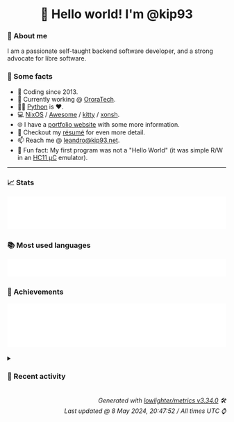 <!-- README template, populated using this action:
     https://github.com/kip93/kip93/blob/main/.github/workflows/readme.yml. -->

<h1 align="center">👋 Hello world! I'm @kip93</h1> <!-- LOGIN => username -->

### 👤 About me

I am a passionate self-taught backend software developer, and a strong advocate for libre software.


### 💬 Some facts

* 📅 Coding since 2013.
* 💼 Currently working @ [OroraTech](https://ororatech.com/).
* 👨‍💻 [Python](https://github.com/search?q=user%3Akip93&l=python) is ❤️. <!-- LOGIN => username -->
* 💻 [NixOS](https://github.com/NixOS/) /
     [Awesome](https://github.com/awesomeWM/) /
     [kitty](https://github.com/kovidgoyal/kitty/) /
     [xonsh](https://github.com/xonsh/).
* 🌐 I have a [portfolio website](https://kip93.net/) with some more information.
* 📝 Checkout my [résumé](https://kip93.net/resume/) for even more detail.
* 📫 Reach me @ [leandro@kip93.net](mailto:leandro@kip93.net).
* 🎲 Fun fact: My first program was not a "Hello World" (it was simple R/W in an [HC11 µC](https://en.wikipedia.org/wiki/68HC11) emulator).


-----------------------------------------------------------------------------------------------------------------------


### 📈 Stats

![](./stats.svg)


### 📚 Most used languages <!-- by percentage, in decreasing order -->

![](./languages.svg)


### 🏅 Achievements

![](./achievements.svg)


<details> <!-- Last activity -->
<!-- Almost verbatim copy of https://github.com/lowlighter/metrics/blob/latest/source/templates/markdown/partials/activity.ejs, but restructured to be foldable. -->
<summary><h3>📰 Recent activity</h3></summary>

* ➡️ Pushed 310 commits in [kip93/nixpkgs](https://github.com/kip93/nixpkgs) on branch `master`
  * [#98d8d1e](https://github.com/kip93/nixpkgs/commit/98d8d1e) glib: enable introspection on cross
  * [#7f28490](https://github.com/kip93/nixpkgs/commit/7f28490) go-errorlint: 1.4.5 -&gt; 1.5.1

Diff: https://github.com/polyfloyd/go-errorlint/compare/v1.4.5...v1.5.1

Changelog: https://github.com/polyfloyd/go-errorlint/blob/v1.5.1/CHANGELOG.md
  * [#8cb0b06](https://github.com/kip93/nixpkgs/commit/8cb0b06) slumber: 1.0.1 -&gt; 1.1.0
  * [#ca30363](https://github.com/kip93/nixpkgs/commit/ca30363) apostrophe: add aleksana as maintainers
  * [#95d941d](https://github.com/kip93/nixpkgs/commit/95d941d) apostrophe: 2.6.3 -&gt; 3.0
  * [#83ceecf](https://github.com/kip93/nixpkgs/commit/83ceecf) apostrophe: format with nixfmt-rfc-style
  * [#acc5042](https://github.com/kip93/nixpkgs/commit/acc5042) go-cover-treemap: init at 1.4.2
  * [#f73c701](https://github.com/kip93/nixpkgs/commit/f73c701) doublecmd: 1.1.13 -&gt; 1.1.14
  * [#10988d8](https://github.com/kip93/nixpkgs/commit/10988d8) apostrophe: move to pkgs/by-name
  * [#d88ebb8](https://github.com/kip93/nixpkgs/commit/d88ebb8) termsonic: init at 0-unstable-2024-02-02
  * [#3e72972](https://github.com/kip93/nixpkgs/commit/3e72972) lms: init at 3.51.1
  * [#d2ca701](https://github.com/kip93/nixpkgs/commit/d2ca701) psitransfer: 2.1.2 -&gt; 2.2.0
  * [#bd19851](https://github.com/kip93/nixpkgs/commit/bd19851) passt: 2024_04_05.954589b -&gt; 2024_04_26.d03c4e2
  * [#9c2f773](https://github.com/kip93/nixpkgs/commit/9c2f773) factorio: 1.1.104 -&gt; 1.1.107

https://wiki.factorio.com/Version_history/1.1.0#1.1.107
  * [#5bf1b86](https://github.com/kip93/nixpkgs/commit/5bf1b86) cargo-information: 0.4.2 -&gt; 0.6.0
  * [#b171ecf](https://github.com/kip93/nixpkgs/commit/b171ecf) committed: init at 1.0.20
  * [#4621ec1](https://github.com/kip93/nixpkgs/commit/4621ec1) maintainers: add pigeonf
  * [#9f9aa31](https://github.com/kip93/nixpkgs/commit/9f9aa31) gitnuro 1.1.1 -&gt; 1.3.1
  * [#fb1b6c9](https://github.com/kip93/nixpkgs/commit/fb1b6c9) catch2_3: fix build on riscv and armv7l

Co-authored-by: misuzu &lt;neironyan@gmail.com&gt;
  * [#03b68f1](https://github.com/kip93/nixpkgs/commit/03b68f1) nixos-rebuild: Fetch Flake&#39;s default configurationName (Hostname) from targetHost
  * *On 7 May 2024, 20:29:16*
* ➡️ Pushed 10000 commits in [kip93/nixpkgs](https://github.com/kip93/nixpkgs) on branch `chore/ansilove`
  * [#73cb87f](https://github.com/kip93/nixpkgs/commit/73cb87f) Merge pull request #304479 from r-ryantm/auto-update/python311Packages.pytorch-lightning

python311Packages.pytorch-lightning: 2.2.1 -&gt; 2.2.3
  * [#b63c3d4](https://github.com/kip93/nixpkgs/commit/b63c3d4) Merge pull request #309019 from teatwig/cve-bin-tool

cve-util-bin: restructure build inputs
  * [#8d4fe28](https://github.com/kip93/nixpkgs/commit/8d4fe28) Merge pull request #303777 from r-ryantm/auto-update/python311Packages.starlette-wtf

python311Packages.starlette-wtf: 0.4.3 -&gt; 0.4.5
  * [#9387fd2](https://github.com/kip93/nixpkgs/commit/9387fd2) Merge pull request #302882 from r-ryantm/auto-update/python311Packages.stripe

python311Packages.stripe: 9.4.0 -&gt; 9.5.0
  * [#faa2ea4](https://github.com/kip93/nixpkgs/commit/faa2ea4) novops: 0.13.0 -&gt; 0.14.0
  * [#80ee25a](https://github.com/kip93/nixpkgs/commit/80ee25a) Merge pull request #309048 from nvmd/kodi/pvr-iptvsimple-21_8_4

kodiPackages.pvr-iptvsimple: 20.13.0 -&gt; 21.8.4
  * [#e2b0bb3](https://github.com/kip93/nixpkgs/commit/e2b0bb3) Merge pull request #305587 from r-ryantm/auto-update/python311Packages.glean-parser

python311Packages.glean-parser: 13.0.1 -&gt; 14.1.0
  * [#80d505f](https://github.com/kip93/nixpkgs/commit/80d505f) ostree.tests.musl: init

Would have caught the build regression introduced by
1a56b3515b84 (&#34;ostree: version bump and removing old patches&#34;) and
fixed by 966f79bea66d (&#34;pkgsMusl.ostree: fix build&#34;).
  * [#5d2b3ec](https://github.com/kip93/nixpkgs/commit/5d2b3ec) Merge pull request #309038 from r-ryantm/auto-update/flood

flood: 4.8.0 -&gt; 4.8.2
  * [#c6c9a12](https://github.com/kip93/nixpkgs/commit/c6c9a12) Merge pull request #305697 from r-ryantm/auto-update/python311Packages.chart-studio

python311Packages.chart-studio: 5.20.0 -&gt; 5.22.0
  * [#fd97212](https://github.com/kip93/nixpkgs/commit/fd97212) Merge pull request #309051 from qubitnano/pr/popcorntime

popcorntime: 0.5.0 -&gt; 0.5.1, add libGL
  * [#9ced86b](https://github.com/kip93/nixpkgs/commit/9ced86b) Merge pull request #305471 from r-ryantm/auto-update/python311Packages.django-ipware

python311Packages.django-ipware: 6.0.5 -&gt; 7.0.1
  * [#ec713c5](https://github.com/kip93/nixpkgs/commit/ec713c5) Merge pull request #304739 from r-ryantm/auto-update/python311Packages.monty

python311Packages.monty: 2024.3.31 -&gt; 2024.4.17
  * [#d5a5056](https://github.com/kip93/nixpkgs/commit/d5a5056) Merge pull request #305604 from r-ryantm/auto-update/python311Packages.python-telegram-bot

python311Packages.python-telegram-bot: 21.1 -&gt; 21.1.1
  * [#3efc32f](https://github.com/kip93/nixpkgs/commit/3efc32f) Merge pull request #306511 from r-ryantm/auto-update/python311Packages.python-hosts

python311Packages.python-hosts: 1.0.5 -&gt; 1.0.6
  * [#5b6c1d2](https://github.com/kip93/nixpkgs/commit/5b6c1d2) Merge pull request #309057 from r-ryantm/auto-update/files-cli

files-cli: 2.13.14 -&gt; 2.13.27
  * [#0338c9a](https://github.com/kip93/nixpkgs/commit/0338c9a) Merge pull request #307625 from r-ryantm/auto-update/openfortivpn

openfortivpn: 1.21.0 -&gt; 1.22.0
  * [#c8cac6c](https://github.com/kip93/nixpkgs/commit/c8cac6c) Merge pull request #307627 from r-ryantm/auto-update/fabric-installer

fabric-installer: 1.0.0 -&gt; 1.0.1
  * [#b413c92](https://github.com/kip93/nixpkgs/commit/b413c92) fastfetch: set paths for pci.ids amdgpu.ids
  * [#9010eb2](https://github.com/kip93/nixpkgs/commit/9010eb2) Merge pull request #307726 from kashw2/ironbar

ironbar: 0.14.1 -&gt; 0.15.0; added feature checks
  * *On 7 May 2024, 20:27:30*
* ➡️ Pushed 10000 commits in [kip93/nixpkgs](https://github.com/kip93/nixpkgs) on branch `master`
  * [#f88600a](https://github.com/kip93/nixpkgs/commit/f88600a) micronaut: 4.4.1 -&gt; 4.4.2
  * [#7defb8d](https://github.com/kip93/nixpkgs/commit/7defb8d) Merge pull request #308893 from GaetanLepage/zed

zed-editor: 0.133.5 -&gt; 0.133.7
  * [#f9b456b](https://github.com/kip93/nixpkgs/commit/f9b456b) opcr-policy: 0.2.12 -&gt; 0.2.13
  * [#6c67846](https://github.com/kip93/nixpkgs/commit/6c67846) Merge pull request #308718 from JohnRTitor/eww

eww: 0.6.0 -&gt; 0.6.0-unstable-2024-04-26
  * [#7a80902](https://github.com/kip93/nixpkgs/commit/7a80902) boxbuddy: 2.2.2 -&gt; 2.2.3
  * [#7ad92de](https://github.com/kip93/nixpkgs/commit/7ad92de) mu: 1.12.4 -&gt; 1.12.5
  * [#a9a27da](https://github.com/kip93/nixpkgs/commit/a9a27da) Merge pull request #308481 from RaySlash/yofi

yofi: init at 0.2.2
  * [#15b5d6f](https://github.com/kip93/nixpkgs/commit/15b5d6f) prometheus-gitlab-ci-pipelines-exporter: 0.5.7 -&gt; 0.5.8
  * [#76de884](https://github.com/kip93/nixpkgs/commit/76de884) gnome.gnome-terminal: 3.52.0 → 3.52.1

https://gitlab.gnome.org/GNOME/gnome-terminal/-/compare/3.52.0...3.52.1

org.gnome.ShellSearchProvider2.xml is added in-tree via
https://gitlab.gnome.org/GNOME/gnome-terminal/-/commit/63b43d7385cbb5369face0c27ae8a87bfc8acdfd
  * [#fb8e506](https://github.com/kip93/nixpkgs/commit/fb8e506) vte: 0.76.0 → 0.76.1

https://gitlab.gnome.org/GNOME/vte/-/compare/0.76.0...0.76.1

box_drawing_generate.sh dropped via
https://gitlab.gnome.org/GNOME/vte/-/commit/7666d4763be31ceb673136ed09bb6fb7ccdfd48a
  * [#cc7b19b](https://github.com/kip93/nixpkgs/commit/cc7b19b) gnome.gnome-tweaks: 46.0 → 46.1

https://gitlab.gnome.org/GNOME/gnome-tweaks/-/compare/46.0...46.1
  * [#e8f6b2d](https://github.com/kip93/nixpkgs/commit/e8f6b2d) gnome.gnome-software: 46.0 → 46.1

https://gitlab.gnome.org/GNOME/gnome-software/-/compare/46.0...46.1
  * [#e7f6995](https://github.com/kip93/nixpkgs/commit/e7f6995) uhk-agent: 4.0.2 -&gt; 4.1.0
  * [#c5c843e](https://github.com/kip93/nixpkgs/commit/c5c843e) evince: 46.0 → 46.1

https://gitlab.gnome.org/GNOME/evince/-/compare/46.0...46.1

The gio-unix-2.0 thing is there for https://gitlab.gnome.org/GNOME/evince/-/issues/950, I
think with https://gitlab.gnome.org/GNOME/glib/-/commit/5efb84f24a83ba10f6e1ae0385fa0fbc68103ad1
gio-unix-2.0.pc is no longer needed for gio/gunixfdlist.h.
  * [#82bac23](https://github.com/kip93/nixpkgs/commit/82bac23) oranda: 0.6.2 -&gt; 0.6.3
  * [#374e9f9](https://github.com/kip93/nixpkgs/commit/374e9f9) Merge pull request #308865 from r-ryantm/auto-update/wio

wio: unstable-2024-03-23 -&gt; 0.17.3-unstable-2024-04-30
  * [#dc6b85e](https://github.com/kip93/nixpkgs/commit/dc6b85e) linux_xanmod_latest: 6.8.8 -&gt; 6.8.9
  * [#a013465](https://github.com/kip93/nixpkgs/commit/a013465) emilua: 0.6.0 -&gt; 0.7.2 (#308155)
  * [#5f3e8db](https://github.com/kip93/nixpkgs/commit/5f3e8db) rosa: 1.2.36 -&gt; 1.2.38 (#308534)

* rosa: 1.2.36 -&gt; 1.2.38

* disable tests requiring network access

- e2e tests require network access
- TestRhRegionCommand require network access
  * [#03efa21](https://github.com/kip93/nixpkgs/commit/03efa21) linux_xanmod: 6.6.29 -&gt; 6.6.30
  * *On 6 May 2024, 19:50:59*
* ➡️ Pushed 10000 commits in [OroraTech/nixpkgs](https://github.com/OroraTech/nixpkgs) on branch `master`
  * [#bfa909a](https://github.com/OroraTech/nixpkgs/commit/bfa909a) kdePackages.qtkeychain: 0.14.2 -&gt; 0.14.3
  * [#3a772a7](https://github.com/OroraTech/nixpkgs/commit/3a772a7) nwjs: 0.85.0 -&gt; 0.87.0
  * [#d1e72c5](https://github.com/OroraTech/nixpkgs/commit/d1e72c5) Merge pull request #308843 from bobby285271/upd/goa-gtk

gnome-online-accounts-gtk: 3.50.1 -&gt; 3.50.2
  * [#94b8b02](https://github.com/OroraTech/nixpkgs/commit/94b8b02) fflogs: 8.3.42 -&gt; 8.4.0
  * [#5a3e3f6](https://github.com/OroraTech/nixpkgs/commit/5a3e3f6) Merge pull request #308812 from NickCao/sing-box

sing-box: 1.8.12 -&gt; 1.8.13
  * [#84d0380](https://github.com/OroraTech/nixpkgs/commit/84d0380) Merge pull request #304673 from NickCao/tplay

tplay: use rustPlatform.bindgenHook
  * [#80f9c62](https://github.com/OroraTech/nixpkgs/commit/80f9c62) hunt: Fix homepage url
  * [#65847cb](https://github.com/OroraTech/nixpkgs/commit/65847cb) pluto: 5.19.1 -&gt; 5.19.4
  * [#ab02075](https://github.com/OroraTech/nixpkgs/commit/ab02075) agola: 0.8.0 -&gt; 0.9.1
  * [#cbc0c4e](https://github.com/OroraTech/nixpkgs/commit/cbc0c4e) libretro.mame: unstable-2024-04-26 -&gt; unstable-2024-05-03
  * [#4da0f53](https://github.com/OroraTech/nixpkgs/commit/4da0f53) Merge pull request #305966 from RafaelKr/doc/fix-common-config-example

doc: remove discouraged enablePHP config from abstractions example
  * [#2eed3a9](https://github.com/OroraTech/nixpkgs/commit/2eed3a9) Merge pull request #308592 from r-ryantm/auto-update/kodiPackages.pvr-hts

kodiPackages.pvr-hts: 20.7.0 -&gt; 21.2.3
  * [#736142a](https://github.com/OroraTech/nixpkgs/commit/736142a) Merge pull request #308783 from r-ryantm/auto-update/github-runner

github-runner: 2.316.0 -&gt; 2.316.1
  * [#e1c110e](https://github.com/OroraTech/nixpkgs/commit/e1c110e) golangci-lint: 1.57.2 -&gt; 1.58.0

Diff: https://github.com/golangci/golangci-lint/compare/v1.57.2...v1.58.0

Changelog: https://github.com/golangci/golangci-lint/blob/v1.58.0/CHANGELOG.md
  * [#5942ac9](https://github.com/OroraTech/nixpkgs/commit/5942ac9) faac: cleanup null in inputs, don&#39;t set empty list, add meta.homepage
  * [#8278c66](https://github.com/OroraTech/nixpkgs/commit/8278c66) libretro.fbneo: unstable-2024-04-20 -&gt; unstable-2024-05-03
  * [#5eb0774](https://github.com/OroraTech/nixpkgs/commit/5eb0774) libretro.ppsspp: unstable-2024-04-20 -&gt; unstable-2024-05-03
  * [#0f8e7b8](https://github.com/OroraTech/nixpkgs/commit/0f8e7b8) Merge pull request #307857 from TomaSajt/hieroglyphic

hieroglyphic: init at 1.0.1
  * [#ed074b6](https://github.com/OroraTech/nixpkgs/commit/ed074b6) libretro.mame2003-plus: unstable-2024-04-27 -&gt; unstable-2024-05-03
  * [#304dce0](https://github.com/OroraTech/nixpkgs/commit/304dce0) libretro.beetle-supergrafx: unstable-2024-03-22 -&gt; unstable-2024-05-03
  * *On 6 May 2024, 16:20:40*
</details>


<h6 align="right"><em>
    Generated with <a href="https://github.com/lowlighter/metrics/tree/latest/">lowlighter/metrics v3.34.0</a> 🛠️<br> <!-- VERSION => MAJOR.minor.patch -->
    Last updated @ 8 May 2024, 20:47:52 / All times UTC ⌚ <!-- meta.generated => DD/MM/YYYY, hh:mm -->
</em></h6>
